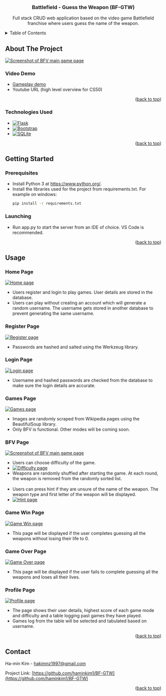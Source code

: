 <!-- PROJECT LOGO -->
<br />
<div align="center">


<h3 align="center">Battlefield - Guess the Weapon (BF-GTW)</h3>

  <p align="center">
    Full stack CRUD web application based on the video game Battlefield franchise where users guess the name of the weapon. 
    <br />
  </p>
</div>



<!-- TABLE OF CONTENTS -->
<details>
  <summary>Table of Contents</summary>
  <ol>
    <li>
      <a href="#about-the-project">About The Project</a>
      <ul>
        <li><a href="#video-demo">Video Demo</a></li>
        <li><a href="#technologies-used">Technologies Used</a></li>
      </ul>
    </li>
    <li>
      <a href="#getting-started">Getting Started</a>
      <ul>
        <li><a href="#prerequisites">Prerequisites</a></li>
        <li><a href="#launching">Launching</a></li>
      </ul>
    </li>
    <li><a href="#usage">Usage</a></li>
      <ul>
        <li><a href="#home-page">Home Page</a></li>
        <li><a href="#register-page">Register Page</a></li>
        <li><a href="#login-page">Login Page</a></li>
        <li><a href="#games-page">Games Page</a></li>
        <li><a href="#bfv-page">BFV Page</a></li>
        <li><a href="#game-win-page">Game Win Page</a></li>
        <li><a href="#game-over-page">Game Over Page</a></li>
        <li><a href="#profile-page">Profile Page</a></li>
      </ul>
    <li><a href="#contact">Contact</a></li>
  </ol>
</details>



<!-- ABOUT THE PROJECT -->
## About The Project

[![Screenshot of BFV main game page][main_game_page-screenshot]](https://github.com/haminkim1/BF-GTW/blob/main/images/main_game_page.png)
### Video Demo
- [Gameplay demo](https://www.youtube.com/watch?v=sUq7l6Odlag)
- Youtube URL (high level overview for CS50)
<p align="right">(<a href="#readme-top">back to top</a>)</p>



### Technologies Used

* [![Flask][Flask.py]][Flask-url]
* [![Bootstrap][Bootstrap.com]][Bootstrap-url]
* [![SQLite][SQLite.org]][SQLite-url]

<p align="right">(<a href="#readme-top">back to top</a>)</p>



<!-- GETTING STARTED -->
## Getting Started

### Prerequisites

* Install Python 3 at https://www.python.org/.
* Install the libraries used for the project from requirements.txt. For example on windows:
  ```sh
  pip install -r requirements.txt
  ```


### Launching

* Run app.py to start the server from an IDE of choice. VS Code is recommended. 

<p align="right">(<a href="#readme-top">back to top</a>)</p>



<!-- USAGE EXAMPLES -->
## Usage

### Home Page
[![Home page][home-page-screenshot]](https://github.com/haminkim1/BF-GTW/blob/main/images/home.png)
- Users register and login to play games. User details are stored in the database. 
- Users can play without creating an account which will generate a random username. The username gets stored in another database to prevent generating the same username.  

### Register Page
[![Register page][register-screenshot]](https://github.com/haminkim1/BF-GTW/blob/main/images/register.png)
- Passwords are hashed and salted using the Werkzeug library. 

### Login Page
[![Login page][login-screenshot]](https://github.com/haminkim1/BF-GTW/blob/main/images/login.png)
- Username and hashed passwords are checked from the database to make sure the login details are accurate.

### Games Page
[![Games page][games_page-screenshot]](https://github.com/haminkim1/BF-GTW/blob/main/images/games_page.png)
- Images are randomly scraped from Wikipedia pages using the BeautifulSoup library. 
- Only BFV is functional. Other modes will be coming soon. 

### BFV Page
[![Screenshot of BFV main game page][main_game_page-screenshot]](https://github.com/haminkim1/BF-GTW/blob/main/images/main_game_page.png)
- Users can choose difficulty of the game. 
- [![Difficulty page][difficulty-screenshot]](https://github.com/haminkim1/BF-GTW/blob/main/images/difficulty.PNG)
- Weapons are randomly shuffled after starting the game. At each round, the weapon is removed from the randomly sorted list.<br><br>
- Users can press hint if they are unsure of the name of the weapon. The weapon type and first letter of the weapon will be displayed. 
- [![Hint page][hint-screenshot]](https://github.com/haminkim1/BF-GTW/blob/main/images/hint.PNG)

### Game Win Page
[![Game Win page][game_win-screenshot]](https://github.com/haminkim1/BF-GTW/blob/main/images/game_win.png)
- This page will be displayed if the user completes guessing all the weapons without losing their life to 0. 

### Game Over Page
[![Game Over page][game_over-screenshot]](https://github.com/haminkim1/BF-GTW/blob/main/images/game_over.png)
- This page will be displayed if the user fails to complete guessing all the weapons and loses all their lives.

### Profile Page
[![Profile page][profile-screenshot]](https://github.com/haminkim1/BF-GTW/blob/main/images/profile.png)
- The page shows their user details, highest score of each game mode and difficulty and a table logging past games they have played. 
- Games log from the table will be selected and tabulated based on username. 

<p align="right">(<a href="#readme-top">back to top</a>)</p>


<!-- CONTACT -->
## Contact

Ha-min Kim  - hakimnz1997@gmail.com

Project Link: [https://github.com/haminkim1/BF-GTW](https://github.com/haminkim1/BF-GTW)

<p align="right">(<a href="#readme-top">back to top</a>)</p>





<!-- MARKDOWN LINKS & IMAGES -->
<!-- https://www.markdownguide.org/basic-syntax/#reference-style-links -->
[contributors-shield]: https://img.shields.io/github/contributors/haminkim1/BF-GTW.svg?style=for-the-badge
[contributors-url]: https://github.com/haminkim1/BF-GTW/graphs/contributors
[forks-shield]: https://img.shields.io/github/forks/haminkim1/BF-GTW.svg?style=for-the-badge
[forks-url]: https://github.com/haminkim1/BF-GTW/network/members
[stars-shield]: https://img.shields.io/github/stars/haminkim1/BF-GTW.svg?style=for-the-badge
[stars-url]: https://github.com/haminkim1/BF-GTW/stargazers
[issues-shield]: https://img.shields.io/github/issues/haminkim1/BF-GTW.svg?style=for-the-badge
[issues-url]: https://github.com/haminkim1/BF-GTW/issues
[license-shield]: https://img.shields.io/github/license/haminkim1/BF-GTW.svg?style=for-the-badge
[license-url]: https://github.com/haminkim1/BF-GTW/blob/master/LICENSE.txt
[linkedin-shield]: https://img.shields.io/badge/-LinkedIn-black.svg?style=for-the-badge&logo=linkedin&colorB=555
[linkedin-url]: https://linkedin.com/in/ha-min-kim-ab0037126

[difficulty-screenshot]: images/difficulty.PNG
[game_over-screenshot]: images/game_over.png
[games_page-screenshot]: images/games_page.png
[game_win-screenshot]: images/game_win.png
[home-page-screenshot]: images/home.png
[hint-screenshot]: images/hint.png
[login-screenshot]: images/login.png
[main_game_page-screenshot]: images/main_game_page.png
[profile-screenshot]: images/profile.png
[register-screenshot]: images/register.png

[Flask.py]: https://img.shields.io/badge/Flask-000000.svg?style=for-the-badge&logo=flask
[Flask-url]: https://flask.palletsprojects.com/
[Bootstrap.com]: https://img.shields.io/badge/Bootstrap-7952B3?style=for-the-badge&logo=bootstrap&logoColor=white
[Bootstrap-url]: https://getbootstrap.com
[SQLite.org]: https://img.shields.io/badge/SQLite-003B57.svg?style=for-the-badge&logo=sqlite
[SQLite-url]: https://www.sqlite.org/index.html
